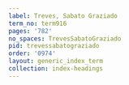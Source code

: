 ```yaml
---
label: Treves, Sabato Graziado
term_no: term916
pages: '782'
no_spaces: TrevesSabatoGraziado
pid: trevessabatograziado
order: '0974'
layout: generic_index_term
collection: index-headings
---
```

